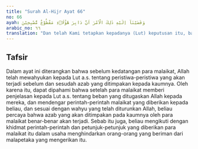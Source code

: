 ```yaml
---
title: "Surah Al-Hijr Ayat 66"
no: 66
ayah: وَقَضَيْنَآ اِلَيْهِ ذٰلِكَ الْاَمْرَ اَنَّ دَابِرَ هٰٓؤُلَاۤءِ مَقْطُوْعٌ مُّصْبِحِيْنَ 
arabic_no: ٦٦
translation: "Dan telah Kami tetapkan kepadanya (Lut) keputusan itu, bahwa akhirnya mereka akan ditumpas habis pada waktu subuh."
---
```


## Tafsir

Dalam ayat ini diterangkan bahwa sebelum kedatangan para malaikat, Allah telah mewahyukan kepada Lut a.s. tentang peristiwa-peristiwa yang akan terjadi sebelum dan sesudah azab yang ditimpakan kepada kaumnya. Oleh karena itu, dapat dipahami bahwa setelah para malaikat memberi penjelasan kepada Lut a.s. tentang beban yang ditugaskan Allah kepada mereka, dan mendengar perintah-perintah malaikat yang diberikan kepada beliau, dan sesuai dengan wahyu yang telah diturunkan Allah, beliau percaya bahwa azab yang akan ditimpakan pada kaumnya oleh para malaikat benar-benar akan terjadi. Sebab itu juga, beliau mengikuti dengan khidmat perintah-perintah dan petunjuk-petunjuk yang diberikan para malaikat itu dalam usaha menghindarkan orang-orang yang beriman dari malapetaka yang mengerikan itu.